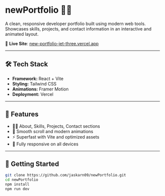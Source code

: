 # newPortfolio 💼🚀

A clean, responsive developer portfolio built using modern web tools.  
Showcases skills, projects, and contact information in an interactive and animated layout.

🔗 **Live Site**: [new-portfolio-jet-three.vercel.app](https://new-portfolio-jet-three.vercel.app)

---

## 🛠 Tech Stack

- **Framework:** React + Vite
- **Styling:** Tailwind CSS
- **Animations:** Framer Motion
- **Deployment:** Vercel

---

## 🎯 Features

- 👨‍💻 About, Skills, Projects, Contact sections
- 🌙 Smooth scroll and modern animations
- ⚡ Superfast with Vite and optimized assets
- 📱 Fully responsive on all devices

---

## 🚀 Getting Started

```bash
git clone https://github.com/jaskarn09/newPortfolio.git
cd newPortfolio
npm install
npm run dev
